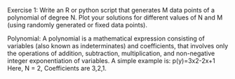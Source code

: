 Exercise 1: Write an R or python script that generates M data points of a polynomial of degree N. Plot your solutions for different values of N and M (using randomly generated or fixed data points).

Polynomial: A polynomial is a mathematical expression consisting of variables (also known as indeterminates) and coefficients, that involves only the operations of addition, subtraction, multiplication, and non-negative integer exponentiation of variables. 
A simple example is: p(y)=3x2-2x+1
Here, N = 2, Coefficients are 3,2,1.

